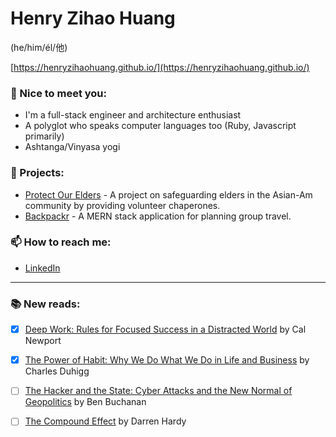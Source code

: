 
# Henry Zihao Huang 
(he/him/él/他)

[https://henryzihaohuang.github.io/](https://henryzihaohuang.github.io/)

### 💬  Nice to meet you:
* I'm a full-stack engineer and architecture enthusiast
* A polyglot who speaks computer languages too (Ruby, Javascript primarily)
* Ashtanga/Vinyasa yogi


### 🌱 Projects:
* [Protect Our Elders](https://protectourelders.herokuapp.com/) - 
A project on safeguarding elders in the Asian-Am community by providing volunteer chaperones.
* [Backpackr](https://backpackr-aa.herokuapp.com/) -
 A MERN stack application for planning group travel.


### 📫 How to reach me:
* [LinkedIn](https://www.linkedin.com/in/zihaohuang/)

---

### :books: New reads:
- [x] [Deep Work: Rules for Focused Success in a Distracted World](https://www.amazon.com/dp/B013UWFM52/ref=dp-kindle-redirect?_encoding=UTF8&btkr=1) by Cal Newport
- [x] [The Power of Habit: Why We Do What We Do in Life and Business](https://www.amazon.com/dp/B0055PGUYU/ref=dp-kindle-redirect?_encoding=UTF8&btkr=1) by Charles Duhigg
- [ ] [The Hacker and the State: Cyber Attacks and the New Normal of Geopolitics](https://www.hup.harvard.edu/catalog.php?isbn=9780674987555) by Ben Buchanan
- [ ] [The Compound Effect](https://www.amazon.com/Compound-Effect-Darren-Hardy/dp/159315724X) by Darren Hardy



